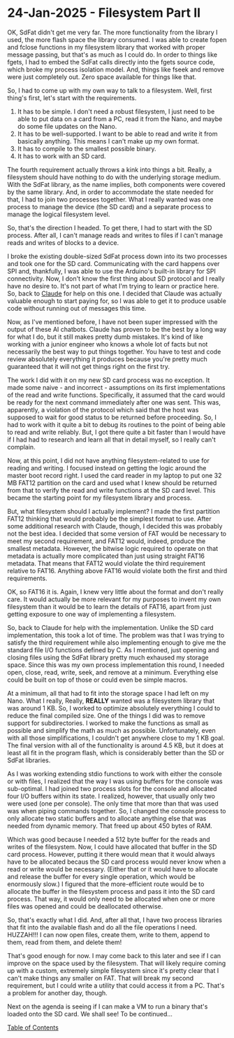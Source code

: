 # 24-Jan-2025 - Filesystem Part II

OK, SdFat didn't get me very far.  The more functionality from the library I used, the more flash space the library consumed.  I was able to create fopen and fclose functions in my filesystem library that worked with proper message passing, but that's as much as I could do.  In order to things like fgets, I had to embed the SdFat calls directly into the fgets source code, which broke my process isolation model.  And, things like fseek and remove were just completely out.  Zero space available for things like that.

So, I had to come up with my own way to talk to a filesystem.  Well, first thing's first, let's start with the requirements.

1. It has to be simple.  I don't need a robust filesystem, I just need to be able to put data on a card from a PC, read it from the Nano, and maybe do some file updates on the Nano.
2. It has to be well-supported.  I want to be able to read and write it from basically anything.  This means I can't make up my own format.
3. It has to compile to the smallest possible binary.
4. It has to work with an SD card.

The fourth requirement actually throws a kink into things a bit.  Really, a filesystem should have nothing to do with the underlying storage medium.  With the SdFat library, as the name implies, both components were covered by the same library.  And, in order to accommodate the state needed for that, I had to join two processes together.  What I really wanted was one process to manage the device (the SD card) and a separate process to manage the logical filesystem level.

So, that's the direction I headed.  To get there, I had to start with the SD process.  After all, I can't manage reads and writes to files if I can't manage reads and writes of blocks to a device.

I broke the existing double-sized SdFat process down into its two processes and took one for the SD card.  Communicating with the card happens over SPI and, thankfully, I was able to use the Arduino's built-in library for SPI connectivity.  Now, I don't know the first thing about SD protocol and I really have no desire to.  It's not part of what I'm trying to learn or practice here.  So, back to [Claude](claude.ai) for help on this one.  I decided that Claude was actually valuable enough to start paying for, so I was able to get it to produce usable code without running out of messages this time.

Now, as I've mentioned before, I have not been super impressed with the output of these AI chatbots.  Claude has proven to be the best by a long way for what I do, but it still makes pretty dumb mistakes.  It's kind of like working with a junior engineer who knows a whole lot of facts but not necessarily the best way to put things together.  You have to test and code review absolutely everything it produces because you're pretty much guaranteed that it will not get things right on the first try.

The work I did with it on my new SD card process was no exception.  It made some naive - and incorrect - assumptions on its first implementations of the read and write functions.  Specifically, it assumed that the card would be ready for the next command immediately after one was sent.  This was, apparently, a violation of the protocol which said that the host was supposed to wait for good status to be returned before proceeding.  So, I had to work with it quite a bit to debug its routines to the point of being able to read and write reliably.  But, I got there quite a bit faster than I would have if I had had to research and learn all that in detail myself, so I really can't complain.

Now, at this point, I did not have anything filesystem-related to use for reading and writing.  I focused instead on getting the logic around the master boot record right.  I used the card reader in my laptop to put one 32 MB FAT12 partition on the card and used what I knew should be returned from that to verify the read and write functions at the SD card level.  This became the starting point for my filesystem library and process.

But, what filesystem should I actually implement?  I made the first partition FAT12 thinking that would probably be the simplest format to use.  After some additional research with Claude, though, I decided this was probably not the best idea.  I decided that some version of FAT would be necessary to meet my second requirement, and FAT12 would, indeed, produce the smallest metadata.  However, the bitwise logic required to operate on that metadata is actually more complicated than just using straight FAT16 metadata.  That means that FAT12 would violate the third requirement relative to FAT16.  Anything above FAT16 would violate both the first and third requirements.

OK, so FAT16 it is.  Again, I knew very little about the format and don't really care.  It would actually be more relevant for my purposes to invent my own filesystem than it would be to learn the details of FAT16, apart from just getting exposure to one way of implementing a filesystem.

So, back to Claude for help with the implementation.  Unlike the SD card implementation, this took a lot of time.  The problem was that I was trying to satisfy the third requirement while also implementing enough to give me the standard file I/O functions defined by C.  As I mentioned, just opening and closing files using the SdFat library pretty much exhaused my storage space.  Since this was my own process implementation this round, I needed open, close, read, write, seek, and remove at a minimum.  Everything else could be built on top of those or could even be simple macros.

At a minimum, all that had to fit into the storage space I had left on my Nano.  What I really, Really, **REALLY** wanted was a filesystem library that was around 1 KB.  So, I worked to optimize absolutely everything I could to reduce the final compiled size.  One of the things I did was to remove support for subdirectories.  I worked to make the functions as small as possible and simplify the math as much as possible.  Unfortunately, even with all those simplifications, I couldn't get anywhere close to my 1 KB goal.  The final version with all of the functionality is around 4.5 KB, but it does at least all fit in the program flash, which is considerably better than the SD or SdFat libraries.

As I was working extending stdio functions to work with either the console or with files, I realized that the way I was using buffers for the console was sub-optimal.  I had joined two process slots for the console and allocated four I/O buffers within its state.  I realized, however, that usually only two were used (one per console).  The only time that more than that was used was when piping commands together.  So, I changed the console process to only allocate two static buffers and to allocate anything else that was needed from dynamic memory.  That freed up about 450 bytes of RAM.

Which was good because I needed a 512 byte buffer for the reads and writes of the filesystem.  Now, I could have allocated that buffer in the SD card process.  However, putting it there would mean that it would always have to be allocated becaus the SD card process would never know when a read or write would be necessary.  (Either that or it would have to allocate and release the buffer for every single operation, which would be enormously slow.)  I figured that the more-efficient route would be to allocate the buffer in the filesystem process and pass it into the SD card process.  That way, it would only need to be allocated when one or more files was opened and could be deallocated otherwise.

So, that's exactly what I did.  And, after all that, I have two process libraries that fit into the available flash and do all the file operations I need.  HUZZAH!!!  I can now open files, create them, write to them, append to them, read from them, and delete them!

That's good enough for now.  I may come back to this later and see if I can improve on the space used by the filesystem.  That will likely require coming up with a custom, extremely simple filesystem since it's pretty clear that I can't make things any smaller on FAT.  That will break my second requirement, but I could write a utility that could access it from a PC.  That's a problem for another day, though.

Next on the agenda is seeing if I can make a VM to run a binary that's loaded onto the SD card.  We shall see!  To be continued...

[Table of Contents](.)

